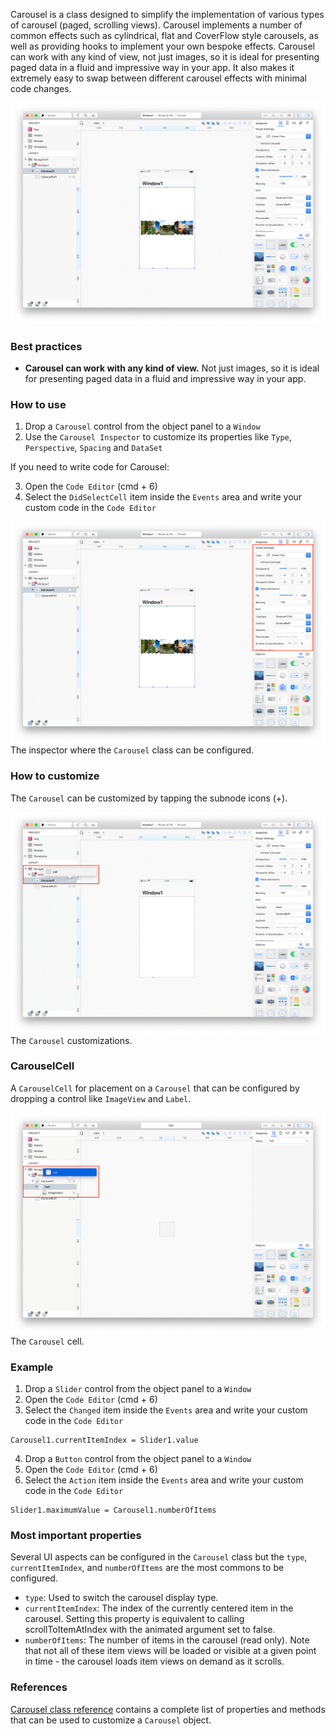 Carousel is a class designed to simplify the implementation of various types of carousel (paged, scrolling views). Carousel implements a number of common effects such as cylindrical, flat and CoverFlow style carousels, as well as providing hooks to implement your own bespoke effects. Carousel can work with any kind of view, not just images, so it is ideal for presenting paged data in a fluid and impressive way in your app. It also makes it extremely easy to swap between different carousel effects with minimal code changes.

![Carousel](../images/creo/carousel1.png)

### Best practices
* **Carousel can work with any kind of view.** Not just images, so it is ideal for presenting paged data in a fluid and impressive way in your app.

### How to use
1. Drop a `Carousel` control from the object panel to a `Window`
2. Use the `Carousel Inspector` to customize its properties like `Type`, `Perspective`, `Spacing` and `DataSet`

If you need to write code for Carousel:

3. Open the `Code Editor` (cmd + 6)
4. Select the `DidSelectCell` item inside the `Events` area and write your custom code in the `Code Editor`

![`Carousel` inspector](../images/creo/carousel2.png)
The inspector where the `Carousel` class can be configured.

### How to customize
The `Carousel` can be customized by tapping the subnode icons (+).

![`Carousel` customizations](../images/creo/carousel3.png)
The `Carousel` customizations.

### CarouselCell
A `CarouselCell` for placement on a `Carousel` that can be configured by dropping a control like `ImageView` and `Label`.

![`Carousel` cell](../images/creo/carousel4.png)
The `Carousel` cell.

### Example
1. Drop a `Slider` control from the object panel to a `Window`
2. Open the `Code Editor` (cmd + 6)
3. Select the `Changed` item inside the `Events` area and write your custom code in the `Code Editor`
```
Carousel1.currentItemIndex = Slider1.value
```
4. Drop a `Button` control from the object panel to a `Window`
5. Open the `Code Editor` (cmd + 6)
6. Select the `Action` item inside the `Events` area and write your custom code in the `Code Editor`
```
Slider1.maximumValue = Carousel1.numberOfItems
```

### Most important properties
Several UI aspects can be configured in the `Carousel` class but the `type`, `currentItemIndex`, and `numberOfItems` are the most commons to be configured.
- `type`: Used to switch the carousel display type.
- `currentItemIndex`: The index of the currently centered item in the carousel. Setting this property is equivalent to calling scrollToItemAtIndex with the animated argument set to false.
- `numberOfItems`: The number of items in the carousel (read only). Note that not all of these item views will be loaded or visible at a given point in time - the carousel loads item views on demand as it scrolls. 

### References
[Carousel class reference](../classes/Carousel.html) contains a complete list of properties and methods that can be used to customize a `Carousel` object.

